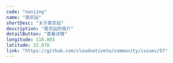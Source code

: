 ```yaml
---
code: "nanjing"
name: "南京站"
shortDesc: "关于南京站"
description: "南京站的简介"
detailButton: "查看详情"
longitude: 118.803
latitude: 32.078
link: "https://github.com/cloudnativeto/community/issues/57"
---
```

